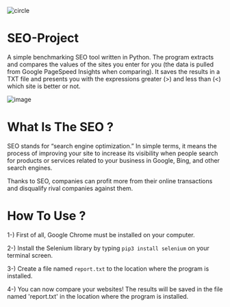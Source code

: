 ![circle](https://github.com/xrypt0/SEO-Project/assets/42627045/9edf5805-76ee-4f5b-8a4c-0ea2cb8980f0)

# SEO-Project
A simple benchmarking SEO tool written in Python. The program extracts and compares the values of the sites you enter for you (the data is pulled from Google PageSpeed Insights when comparing). It saves the results in a TXT file and presents you with the expressions greater (>) and less than (<) which site is better or not.

![image](https://user-images.githubusercontent.com/42627045/190852671-984c8e98-584b-4f76-ae18-8ab0a32cfce7.png)

# What Is The SEO ?

SEO stands for “search engine optimization.” In simple terms, it means the process of improving your site to increase its visibility when people search for products or services related to your business in Google, Bing, and other search engines.

Thanks to SEO, companies can profit more from their online transactions and disqualify rival companies against them.

# How To Use ?

1-) First of all, Google Chrome must be installed on your computer.

2-) Install the Selenium library by typing ```pip3 install selenium``` on your terminal screen.

3-) Create a file named `report.txt` to the location where the program is installed.

4-) You can now compare your websites! The results will be saved in the file named 'report.txt' in the location where the program is installed.



